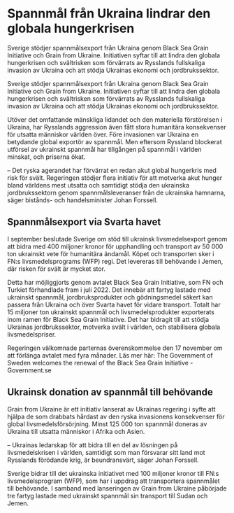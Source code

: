 # Spannmål från Ukraina lindrar den globala hungerkrisen

Sverige stödjer spannmålsexport från Ukraina genom Black Sea Grain Initiative och Grain from Ukraine. Initiativen syftar till att lindra den globala hungerkrisen och svältrisken som förvärrats av Rysslands fullskaliga invasion av Ukraina och att stödja Ukrainas ekonomi och jordbrukssektor.

Sverige stödjer spannmålsexport från Ukraina genom Black Sea Grain Initiative och Grain from Ukraine. Initiativen syftar till att lindra den globala hungerkrisen och svältrisken som förvärrats av Rysslands fullskaliga invasion av Ukraina och att stödja Ukrainas ekonomi och jordbrukssektor.

Utöver det omfattande mänskliga lidandet och den materiella förstörelsen i Ukraina, har Rysslands aggression även fått stora humanitära konsekvenser för utsatta människor världen över. Före invasionen var Ukraina en betydande global exportör av spannmål. Men eftersom Ryssland blockerat utförsel av ukrainskt spannmål har tillgången på spannmål i världen minskat, och priserna ökat.

– Det ryska agerandet har förvärrat en redan akut global hungerkris med risk för svält. Regeringen stödjer flera initiativ för att motverka akut hunger bland världens mest utsatta och samtidigt stödja den ukrainska jordbrukssektorn genom spannmålsleveranser från de ukrainska hamnarna, säger bistånds- och handelsminister Johan Forssell.

## Spannmålsexport via Svarta havet

I september beslutade Sverige om stöd till ukrainsk livsmedelsexport genom att bidra med 400 miljoner kronor för upphandling och transport av 50 000 ton ukrainskt vete för humanitära ändamål. Köpet och transporten sker i FN:s livsmedelsprograms (WFP) regi. Det levereras till behövande i Jemen, där risken för svält är mycket stor.

Detta har möjliggjorts genom avtalet Black Sea Grain Initiative, som FN och Turkiet förhandlade fram i juli 2022. Det innebär att fartyg lastade med ukrainskt spannmål, jordbruksprodukter och gödningsmedel säkert kan passera från Ukraina och över Svarta havet för vidare transport. Totalt har 15 miljoner ton ukrainskt spannmål och livsmedelsprodukter exporterats inom ramen för Black Sea Grain Initiative. Det har bidragit till att stödja Ukrainas jordbrukssektor, motverka svält i världen, och stabilisera globala livsmedelspriser.

Regeringen välkomnade parternas överenskommelse den 17 november om att förlänga avtalet med fyra månader. Läs mer här: The Government of Sweden welcomes the renewal of the Black Sea Grain Initiative - Government.se

## Ukrainsk donation av spannmål till behövande

Grain from Ukraine är ett initiativ lanserat av Ukrainas regering i syfte att hjälpa de som drabbats hårdast av den ryska invasionens konsekvenser för global livsmedelsförsörjning. Minst 125 000 ton spannmål doneras av Ukraina till utsatta människor i Afrika och Asien.

– Ukrainas ledarskap för att bidra till en del av lösningen på livsmedelskrisen i världen, samtidigt som man försvarar sitt land mot Rysslands förödande krig, är beundransvärt, säger Johan Forssell.

Sverige bidrar till det ukrainska initiativet med 100 miljoner kronor till FN:s livsmedelsprogram (WFP), som har i uppdrag att transportera spannmålet till behövande. I samband med lanseringen av Grain from Ukraine påbörjade tre fartyg lastade med ukrainskt spannmål sin transport till Sudan och Jemen.
